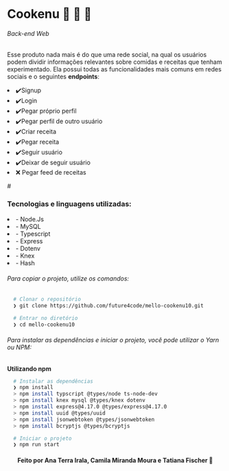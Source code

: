 # <h1> Cookenu 🍪	🍞 	🍜 </h1>
<h6> Back-end Web </h6>
<p>Esse produto nada mais é do que uma rede social, 
 na qual os usuários podem dividir informações relevantes 
  sobre comidas e receitas que tenham experimentado. 
  Ela possui todas as funcionalidades mais comuns em redes sociais 
  e o seguintes <b>endpoints</b>:</p>
  
  
 <li>✔️Signup</li>
 <li>✔️Login</li>
 <li>✔️Pegar próprio perfil</li>
 <li>✔️Pegar perfil de outro usuário</li>
 <li>✔️Criar receita</li>
 <li>✔️Pegar receita</li>
 <li>✔️Seguir usuário</li>
 <li>✔️Deixar de seguir usuário</li>
 <li>❌ Pegar feed de receitas</li>
 
 #<h3> Tecnologias e linguagens utilizadas: </h3>
 <li> - Node.Js </li>
 <li> - MySQL </li>
 <li> - Typescript </li>
 <li> - Express </li>
 <li> - Dotenv </li>
 <li> - Knex </li>
 <li> - Hash </li>
 
 
 <h6>Para copiar o projeto, utilize os comandos:</h6>

```bash
  # Clonar o repositório
  ❯ git clone https://github.com/future4code/mello-cookenu10.git

  # Entrar no diretório
  ❯ cd mello-cookenu10
```

<h6> Para instalar as dependências e iniciar o projeto, você pode utilizar o Yarn ou NPM: </h6>

  **Utilizando npm**

```bash
  # Instalar as dependências
  ❯ npm install
  > npm install typscript @types/node ts-node-dev
  > npm install knex mysql @types/knex dotenv
  > npm install express@4.17.0 @types/express@4.17.0
  > npm install uuid @types/uuid
  > npm install jsonwebtoken @types/jsonwebtoken
  > npm install bcryptjs @types/bcryptjs

  # Iniciar o projeto
  ❯ npm run start
```
 
 
 
 
 <h4 align="center">
  Feito por Ana Terra Irala, Camila Miranda Moura e Tatiana Fischer 👋️
</h4>
 
